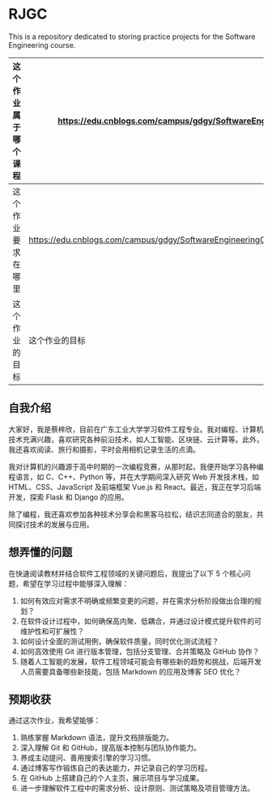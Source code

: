 # RJGC
This is a repository dedicated to storing practice projects for the Software Engineering course.

| 这个作业属于哪个课程  | https://edu.cnblogs.com/campus/gdgy/SoftwareEngineeringClassof2023/  |
| ------------ | ------------ |
| 这个作业要求在哪里  | https://edu.cnblogs.com/campus/gdgy/SoftwareEngineeringClassof2023/homework/13325  |
| 这个作业的目标  | 这个作业的目标  |

## 自我介绍

大家好，我是蔡梓欣，目前在广东工业大学学习软件工程专业。我对编程、计算机技术充满兴趣，喜欢研究各种前沿技术，如人工智能、区块链、云计算等。此外，我还喜欢阅读、旅行和摄影，平时会用相机记录生活的点滴。

我对计算机的兴趣源于高中时期的一次编程竞赛，从那时起，我便开始学习各种编程语言，如 C、C++、Python 等，并在大学期间深入研究 Web 开发技术栈，如 HTML、CSS、JavaScript 及前端框架 Vue.js 和 React。最近，我正在学习后端开发，探索 Flask 和 Django 的应用。

除了编程，我还喜欢参加各种技术分享会和黑客马拉松，结识志同道合的朋友，共同探讨技术的发展与应用。

## 想弄懂的问题

在快速阅读教材并结合软件工程领域的关键问题后，我提出了以下 5 个核心问题，希望在学习过程中能够深入理解：
1. 如何有效应对需求不明确或频繁变更的问题，并在需求分析阶段做出合理的规划？
2. 在软件设计过程中，如何确保高内聚、低耦合，并通过设计模式提升软件的可维护性和可扩展性？
3. 如何设计全面的测试用例，确保软件质量，同时优化测试流程？
4. 如何高效使用 Git 进行版本管理，包括分支管理、合并策略及 GitHub 协作？
5. 随着人工智能的发展，软件工程领域可能会有哪些新的趋势和挑战，后端开发人员需要具备哪些新技能，包括 Markdown 的应用及博客 SEO 优化？

## 预期收获

通过这次作业，我希望能够：
1. 熟练掌握 Markdown 语法，提升文档排版能力。
2. 深入理解 Git 和 GitHub，提高版本控制与团队协作能力。
3. 养成主动提问、善用搜索引擎的学习习惯。
4. 通过博客写作锻炼自己的表达能力，并记录自己的学习历程。
5. 在 GitHub 上搭建自己的个人主页，展示项目与学习成果。
6. 进一步理解软件工程中的需求分析、设计原则、测试策略及项目管理方法。
